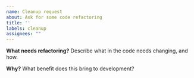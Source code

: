 ```yaml
---
name: Cleanup request
about: Ask for some code refactoring
title: ''
labels: cleanup
assignees: ""
---
```


**What needs refactoring?**
Describe what in the code needs changing, and how.

**Why?**
What benefit does this bring to development?
